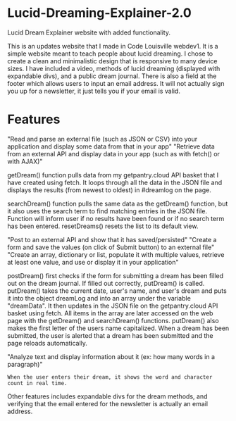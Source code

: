 # Lucid-Dreaming-Explainer-2.0

Lucid Dream Explainer website with added functionality.

This is an updates website that I made in Code Louisville webdev1. It is a simple website meant to teach people about lucid dreaming. I chose to create a clean and minimalistic design that is responsive to many device sizes. I have included a video, methods of lucid dreaming (displayed with expandable divs), and a public dream journal. There is also a field at the footer which allows users to input an email address. It will not actually sign you up for a newsletter, it just tells you if your email is valid.

# Features

"Read and parse an external file (such as JSON or CSV) into your application and display some data from that in your app"
"Retrieve data from an external API and display data in your app (such as with fetch() or with AJAX)"

  getDream() function pulls data from my getpantry.cloud API basket that I have created using fetch. It loops through all the data in the JSON file and       displays the results (from newest to oldest) in #dreamlog on the page.

  searchDream() function pulls the same data as the getDream() function, but it also uses the search term to find matching entries in the JSON               file. Function will inform user if no results have been found or if no search term has been entered. resetDreams() resets the list to its default view.

"Post to an external API and show that it has saved/persisted"
"Create a form and save the values (on click of Submit button) to an external file"
"Create an array, dictionary or list, populate it with multiple values, retrieve at least one value, and use or display it in your application"

  postDream() first checks if the form for submitting a dream has been filled out on the dream journal. If filled out correctly, putDream() is called.
  putDream() takes the current date, user's name, and user's dream and puts it into the object dreamLog and into an array under the variable "dreamData". 	It then updates in the JSON file   on the getpantry.cloud API basket using fetch. All items in the array are later accessed on the web page with the 			getDream() and searchDream() functions.
	putDream() also makes the first letter of the users name capitalized. When a dream has been submitted, the user is alerted that a dream has been 					submitted and the page reloads automatically.
  
"Analyze text and display information about it (ex: how many words in a paragraph)"

	When the user enters their dream, it shows the word and character count in real time.
	
Other features includes expandable divs for the dream methods, and verifying that the email entered for the newsletter is actually an email address.
